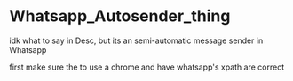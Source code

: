 # Whatsapp_Autosender_thing
idk what to say in Desc, but its an semi-automatic message sender in Whatsapp

first make sure the to use a chrome and have whatsapp's xpath are correct
